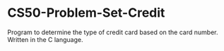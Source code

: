 # CS50-Problem-Set-Credit
Program to determine the type of credit card based on the card number.
Written in the C language.
